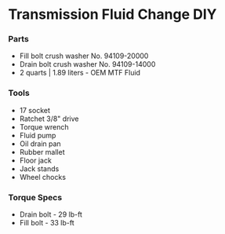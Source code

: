 # Transmission Fluid Change DIY

### Parts

- Fill bolt crush washer No. 94109-20000
- Drain bolt crush washer No. 94109-14000
- 2 quarts | 1.89 liters - OEM MTF Fluid

### Tools

- 17 socket
- Ratchet 3/8" drive
- Torque wrench
- Fluid pump
- Oil drain pan
- Rubber mallet
- Floor jack
- Jack stands
- Wheel chocks

### Torque Specs

- Drain bolt - 29 lb-ft
- Fill bolt - 33 lb-ft
